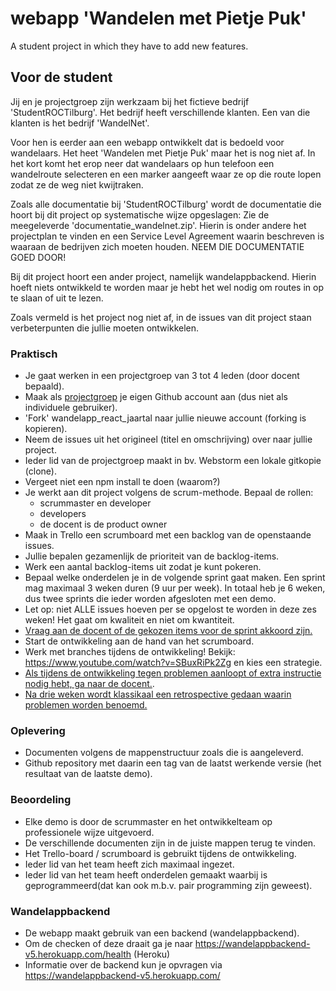 # webapp 'Wandelen met Pietje Puk'
A student project in which they have to add new features.

## Voor de student
Jij en je projectgroep zijn werkzaam bij het fictieve bedrijf 'StudentROCTilburg'. Het bedrijf heeft verschillende klanten. Een van die klanten is het bedrijf 'WandelNet'.

Voor hen is eerder aan een webapp ontwikkelt dat is bedoeld voor wandelaars. Het heet 'Wandelen met Pietje Puk' maar het is nog niet af. In het kort komt het erop neer dat wandelaars op hun telefoon een wandelroute selecteren en een marker aangeeft waar ze op die route lopen zodat ze de weg niet kwijtraken.

Zoals alle documentatie bij 'StudentROCTilburg' wordt de documentatie die hoort bij dit project op systematische wijze opgeslagen:
Zie de meegeleverde 'documentatie_wandelnet.zip'. Hierin is onder andere het projectplan te vinden en een Service Level Agreement waarin beschreven is waaraan de bedrijven zich moeten houden. NEEM DIE DOCUMENTATIE GOED DOOR!

Bij dit project hoort een ander project, namelijk wandelappbackend. Hierin hoeft niets ontwikkeld te worden maar je hebt het wel nodig om routes in op te slaan of uit te lezen.

Zoals vermeld is het project nog niet af, in de issues van dit project staan verbeterpunten die jullie moeten ontwikkelen.


### Praktisch

* Je gaat werken in een projectgroep van 3 tot 4 leden (door docent bepaald).
* Maak als <u>projectgroep</u> je eigen Github account aan (dus niet als individuele gebruiker).
* 'Fork' wandelapp_react_jaartal naar jullie nieuwe account (forking is kopieren).
* Neem de issues uit het origineel (titel en omschrijving) over naar jullie project.
* Ieder lid van de projectgroep maakt in bv. Webstorm een lokale gitkopie (clone).
* Vergeet niet een npm install te doen (waarom?)
* Je werkt aan dit project volgens de scrum-methode. Bepaal de rollen:
  - scrummaster en developer
  - developers
  - de docent is de product owner
* Maak in Trello een scrumboard met een backlog van de openstaande issues.
* Jullie bepalen gezamenlijk de prioriteit van de backlog-items.
* Werk een aantal backlog-items uit zodat je kunt pokeren.
* Bepaal welke onderdelen je in de volgende sprint gaat maken. Een sprint mag maximaal 3 weken duren (9 uur per week). In totaal heb je 6 weken, dus twee sprints die ieder worden afgesloten met een demo.
* Let op: niet ALLE issues hoeven per se opgelost te worden in deze zes weken! Het gaat om kwaliteit en niet om kwantiteit.
* <u>Vraag aan de docent of de gekozen items voor de sprint akkoord zijn.</u>
* Start de ontwikkeling aan de hand van het scrumboard.
* Werk met branches tijdens de ontwikkeling! Bekijk: https://www.youtube.com/watch?v=SBuxRiPk2Zg en kies een strategie.
* <u>Als tijdens de ontwikkeling tegen problemen aanloopt of extra instructie nodig hebt, ga naar de docent.</u>.
* <u>Na drie weken wordt klassikaal een retrospective gedaan waarin problemen worden benoemd.</u> 


### Oplevering
* Documenten volgens de mappenstructuur zoals die is aangeleverd.
* Github repository met daarin een tag van de laatst werkende versie (het resultaat van de laatste demo).

### Beoordeling
* Elke demo is door de scrummaster en het ontwikkelteam op professionele wijze uitgevoerd.
* De verschillende documenten zijn in de juiste mappen terug te vinden. 
* Het Trello-board / scrumboard is gebruikt tijdens de ontwikkeling.
* Ieder lid van het team heeft zich maximaal ingezet.
* Ieder lid van het team heeft onderdelen gemaakt waarbij is geprogrammeerd(dat kan ook m.b.v. pair programming zijn geweest).

### Wandelappbackend
* De webapp maakt gebruik van een backend (wandelappbackend).
* Om de checken of deze draait ga je naar https://wandelappbackend-v5.herokuapp.com/health (Heroku)
* Informatie over de backend kun je opvragen via https://wandelappbackend-v5.herokuapp.com/